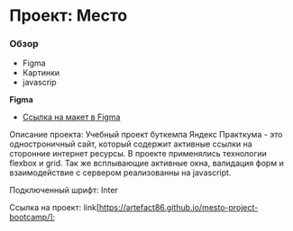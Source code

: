 # Проект: Место

### Обзор

* Figma
* Картинки
* javascrip

**Figma**

* [Ссылка на макет в Figma](https://www.figma.com/file/2cn9N9jSkmxD84oJik7xL7/JavaScript.-Sprint-4?node-id=0%3A1)

Описание проекта: Учебный проект буткемпа Яндекс Практкума - это одностроничный сайт, который содержит активные ссылки на сторонние интернет ресурсы. В проекте применялись технологии flexbox и grid. Так же всплывающие активные окна, валидация форм и взаимодействие с сервером реализованны на javascript.

Подключенный шрифт: Inter

Ссылка на проект: link[https://artefact86.github.io/mesto-project-bootcamp/];